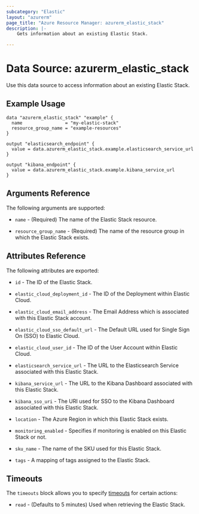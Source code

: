 ```yaml
---
subcategory: "Elastic"
layout: "azurerm"
page_title: "Azure Resource Manager: azurerm_elastic_stack"
description: |- 
    Gets information about an existing Elastic Stack.

---
```


# Data Source: azurerm_elastic_stack

Use this data source to access information about an existing Elastic Stack.

## Example Usage

```hcl
data "azurerm_elastic_stack" "example" {
  name                = "my-elastic-stack"
  resource_group_name = "example-resources"
}

output "elasticsearch_endpoint" {
  value = data.azurerm_elastic_stack.example.elasticsearch_service_url
}

output "kibana_endpoint" {
  value = data.azurerm_elastic_stack.example.kibana_service_url
}
```

## Arguments Reference

The following arguments are supported:

* `name` - (Required) The name of the Elastic Stack resource.

* `resource_group_name` - (Required) The name of the resource group in which the Elastic Stack exists.

## Attributes Reference

The following attributes are exported:

* `id` - The ID of the Elastic Stack.

* `elastic_cloud_deployment_id` - The ID of the Deployment within Elastic Cloud.

* `elastic_cloud_email_address` - The Email Address which is associated with this Elastic Stack account.

* `elastic_cloud_sso_default_url` - The Default URL used for Single Sign On (SSO) to Elastic Cloud.

* `elastic_cloud_user_id` - The ID of the User Account within Elastic Cloud.

* `elasticsearch_service_url` - The URL to the Elasticsearch Service associated with this Elastic Stack.

* `kibana_service_url` - The URL to the Kibana Dashboard associated with this Elastic Stack.

* `kibana_sso_uri` - The URI used for SSO to the Kibana Dashboard associated with this Elastic Stack.

* `location` - The Azure Region in which this Elastic Stack exists.

* `monitoring_enabled` - Specifies if monitoring is enabled on this Elastic Stack or not.

* `sku_name` - The name of the SKU used for this Elastic Stack.

* `tags` - A mapping of tags assigned to the Elastic Stack.

## Timeouts

The `timeouts` block allows you to specify [timeouts](https://www.terraform.io/docs/configuration/resources.html#timeouts) for certain actions:

* `read` - (Defaults to 5 minutes) Used when retrieving the Elastic Stack.
